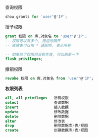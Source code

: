 查询权限
```sql
show grants for 'user'@'IP';
```

授予权限
```sql
grant 权限 on 库.对象名 to 'user'@'IP';
-- 权限可以有多个, 用逗号隔开
-- 库或表可以用 * 通配符, 表示所有

-- 如果给了权限但没有生效, 可以刷新一下
flush privileges;
```

撤销权限
```sql
revoke 权限 on 库.对象名 from 'user'@'IP';
```


**权限列表**
```sql
all, all privileges   所有权限
select                查询数据
insert                插入数据
update                修改数据
delete                删除数据
alter                 修改表
drop                  删除数据库/表/视图
create                创建数据库/表/视图
```



